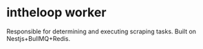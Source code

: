 # intheloop worker

Responsible for determining and executing scraping tasks. Built on Nestjs+BullMQ+Redis.

